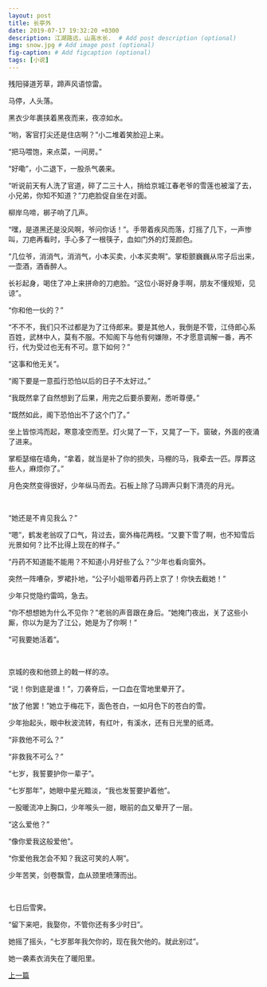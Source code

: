 ```yaml
---
layout: post
title: 长亭外
date: 2019-07-17 19:32:20 +0300
description: 江湖路远，山高水长.  # Add post description (optional)
img: snow.jpg # Add image post (optional)
fig-caption: # Add figcaption (optional)
tags: [小说]
---
```


残阳驿道芳草，蹄声风语惊雷。

马停，人头落。

黑衣少年裹挟着黑夜而来，夜凉如水。

“哟，客官打尖还是住店啊？”小二堆着笑脸迎上来。

“把马喂饱，来点菜，一间房。”

“好嘞”，小二退下，一股杀气袭来。

“听说前天有人洗了官道，碎了二三十人，捎给京城江春老爷的雪莲也被溜了去，小兄弟，你知不知道？”刀疤脸促自坐在对面。

柳岸乌啼，梆子响了几声。

“嘿，是道黑还是没风啊，爷问你话！”。手带着疾风而落，灯摇了几下，一声惨叫，刀疤再看时，手心多了一根筷子，血如门外的灯笼颜色。

“几位爷，消消气，消消气，小本买卖，小本买卖啊”。掌柜颤巍巍从帘子后出来，一壶酒，酒香醉人。

长衫起身，喝住了冲上来拼命的刀疤脸。“这位小哥好身手啊，朋友不懂规矩，见谅”。

“你和他一伙的？”

“不不不，我们只不过都是为了江侍郎来。要是其他人，我倒是不管，江侍郎心系百姓，武林中人，莫有不服。不知阁下与他有何嫌隙，不才愿意调解一番，再不行，代为受过也无有不可。意下如何？”

“这事和他无关”。

“阁下要是一意孤行恐怕以后的日子不太好过。”

“我既然拿了自然想到了后果，用完之后要杀要剐，悉听尊便。”

“既然如此，阁下恐怕出不了这个门了。”

坐上皆惊鸿而起，寒意凌空而至。灯火晃了一下，又晃了一下。窗破，外面的夜涌了进来。

掌柜瑟缩在墙角，“拿着，就当是补了你的损失，马棚的马，我牵去一匹。厚葬这些人，麻烦你了。”

月色突然变得很好，少年纵马而去。石板上除了马蹄声只剩下清亮的月光。  

​      

“她还是不肯见我么？”

“嗯”，鹤发老翁叹了口气，背过去，窗外梅花两枝。“又要下雪了啊，也不知雪后光景如何？比不比得上现在的样子。”

“丹药不知道能不能用？不知道小月好些了么？”少年也看向窗外。

突然一阵嘈杂，罗裙扑地，“公子!小姐带着丹药上京了！你快去截她！”

少年只觉隐约雷鸣，急去。

“你不想想她为什么不见你？”老翁的声音跟在身后。“她掩门夜出，关了这些小厮，你以为是为了江公，她是为了你啊！”

“可我要她活着”。  

​    

京城的夜和他颈上的戟一样的凉。

“说！你到底是谁！”，刀袭脊后，一口血在雪地里晕开了。

“放了他罢！”她立于梅花下，面色苍白，一如月色下的苍白的雪。

少年抬起头，眼中秋波流转，有红叶，有溪水，还有日光里的纸鸢。

“非救他不可么？”

“非救我不可么？”

“七岁，我誓要护你一辈子”。

“七岁那年”，她眼中星光黯淡，“我也发誓要护着他”。

一股暖流冲上胸口，少年喉头一甜，眼前的血又晕开了一层。

“这么爱他？”

“像你爱我这般爱他”。

“你爱他我怎会不知？我这可笑的人啊”。

少年苦笑，剑卷飘雪，血从颈里喷薄而出。  

​     

七日后雪霁。

“留下来吧，我娶你，不管你还有多少时日”。

她摇了摇头，“七岁那年我欠你的，现在我欠他的。就此别过”。

她一袭素衣消失在了暖阳里。

[上一篇](../writting4/)